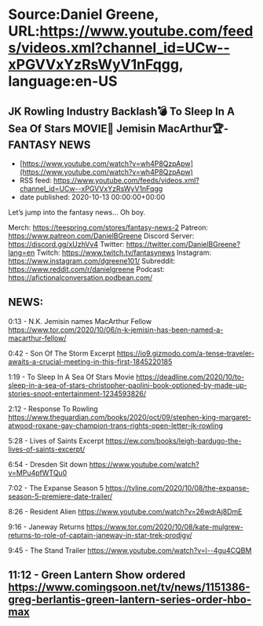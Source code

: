 # Source:Daniel Greene, URL:https://www.youtube.com/feeds/videos.xml?channel_id=UCw--xPGVVxYzRsWyV1nFqgg, language:en-US

## JK Rowling Industry Backlash💣 To Sleep In A Sea Of Stars MOVIE🎥 Jemisin MacArthur🏆-FANTASY NEWS
 - [https://www.youtube.com/watch?v=wh4P8QzpApw](https://www.youtube.com/watch?v=wh4P8QzpApw)
 - RSS feed: https://www.youtube.com/feeds/videos.xml?channel_id=UCw--xPGVVxYzRsWyV1nFqgg
 - date published: 2020-10-13 00:00:00+00:00

Let’s jump into the fantasy news… Oh boy.

Merch: https://teespring.com/stores/fantasy-news-2
Patreon: https://www.patreon.com/DanielBGreene
Discord Server: https://discord.gg/xUzhVv4
Twitter: https://twitter.com/DanielBGreene?lang=en
Twitch: https://www.twitch.tv/fantasynews
Instagram: https://www.instagram.com/dgreene101/
Subreddit: https://www.reddit.com/r/danielgreene
Podcast: https://afictionalconversation.podbean.com/

NEWS:
--
0:13 - N.K. Jemisin names MacArthur Fellow
https://www.tor.com/2020/10/06/n-k-jemisin-has-been-named-a-macarthur-fellow/ 

0:42 - Son Of The Storm Excerpt
https://io9.gizmodo.com/a-tense-traveler-awaits-a-crucial-meeting-in-this-first-1845220185 

1:19 - To Sleep In A Sea Of Stars Movie
https://deadline.com/2020/10/to-sleep-in-a-sea-of-stars-christopher-paolini-book-optioned-by-made-up-stories-snoot-entertainment-1234593826/ 

2:12 - Response To Rowling
https://www.theguardian.com/books/2020/oct/09/stephen-king-margaret-atwood-roxane-gay-champion-trans-rights-open-letter-jk-rowling

5:28 - Lives of Saints Excerpt
https://ew.com/books/leigh-bardugo-the-lives-of-saints-excerpt/

6:54 - Dresden Sit down
https://www.youtube.com/watch?v=MPu4pfWTQu0

7:02 - The Expanse Season 5
https://tvline.com/2020/10/08/the-expanse-season-5-premiere-date-trailer/ 

8:26 - Resident Alien
https://www.youtube.com/watch?v=26wdrAj8DmE

9:16 - Janeway Returns
https://www.tor.com/2020/10/08/kate-mulgrew-returns-to-role-of-captain-janeway-in-star-trek-prodigy/ 

9:45 - The Stand Trailer
https://www.youtube.com/watch?v=l--4gu4CQBM 

11:12 - Green Lantern Show ordered
https://www.comingsoon.net/tv/news/1151386-greg-berlantis-green-lantern-series-order-hbo-max
--

